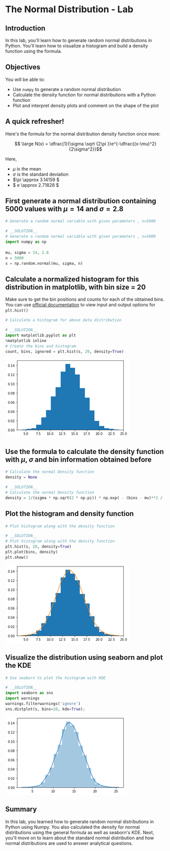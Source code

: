 
# The Normal Distribution - Lab

## Introduction

In this lab, you'll learn how to generate random normal distributions in Python. You'll learn how to visualize a histogram and build a density function using the formula. 

## Objectives
You will be able to:

* Use `numpy` to generate a random normal distribution
* Calculate the density function for normal distributions with a Python function
* Plot and interpret density plots and comment on the shape of the plot

## A quick refresher! 

Here's the formula for the normal distribution density function once more:

$$ \large N(x) = \dfrac{1}{\sigma \sqrt {2\pi }}e^{-\dfrac{(x-\mu)^2}{2\sigma^2}}$$

Here, 
- $\mu$ is the mean
- $\sigma$ is the standard deviation
- $\pi \approx 3.14159 $ 
- $ e \approx 2.71828 $


## First generate a normal distribution containing 5000 values with $\mu=14$ and $\sigma = 2.8$


```python
# Generate a random normal variable with given parameters , n=5000

```


```python
# __SOLUTION__ 
# Generate a random normal variable with given parameters , n=5000
import numpy as np

mu, sigma = 14, 2.8
n = 5000
s = np.random.normal(mu, sigma, n)
```

## Calculate a normalized histogram for this distribution in matplotlib, with bin size = 20

Make sure to get the bin positions and counts for each of the obtained bins. You can use [official documentation](https://matplotlib.org/api/_as_gen/matplotlib.pyplot.hist.html) to view input and output options for `plt.hist()`


```python
# Calculate a histogram for above data distribution

```


```python
# __SOLUTION__ 
import matplotlib.pyplot as plt
%matplotlib inline
# Create the bins and histogram
count, bins, ignored = plt.hist(s, 20, density=True)
```


![png](index_files/index_8_0.png)


## Use the formula to calculate the density function with $\mu$, $\sigma$ and bin information obtained before


```python
# Calculate the normal Density function 
density = None
```


```python
# __SOLUTION__ 
# Calculate the normal Density function 
density = 1/(sigma * np.sqrt(2 * np.pi)) * np.exp( - (bins - mu)**2 / (2 * sigma**2))
```

## Plot the histogram and density function


```python
# Plot histogram along with the density function

```


```python
# __SOLUTION__ 
# Plot histogram along with the density function
plt.hist(s, 20, density=True)
plt.plot(bins, density)
plt.show()
```


![png](index_files/index_14_0.png)


## Visualize the distribution using seaborn and plot the KDE


```python
# Use seaborn to plot the histogram with KDE

```


```python
# __SOLUTION__ 
import seaborn as sns
import warnings
warnings.filterwarnings('ignore')
sns.distplot(s, bins=20, kde=True);
```


![png](index_files/index_17_0.png)


## Summary

In this lab, you learned how to generate random normal distributions in Python using Numpy. You also calculated the density for normal distributions using the general formula as well as seaborn's KDE. Next, you'll move on to learn about the standard normal distribution and how normal distributions are used to answer analytical questions.
